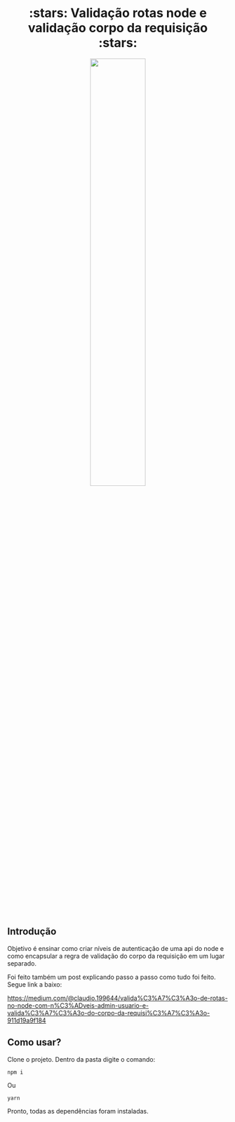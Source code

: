 
<h1 align="center"> 
  <br> :stars: Validação rotas node e validação corpo da requisição :stars: <br> 
</h1>

<p align="center">
    <img src="https://miro.medium.com/max/4000/1*aeWo6e6FC8InJwBl3TmpDw.jpeg" width="50%" height="50%" />
</p>  

## Introdução

Objetivo é ensinar como criar níveis de autenticação de uma api do node e como encapsular a regra de validação do corpo da requisição em um lugar separado.

Foi feito também um post explicando passo a passo como tudo foi feito. Segue link a baixo:

https://medium.com/@claudio.199644/valida%C3%A7%C3%A3o-de-rotas-no-node-com-n%C3%ADveis-admin-usuario-e-valida%C3%A7%C3%A3o-do-corpo-da-requisi%C3%A7%C3%A3o-911d19a9f184

## Como usar?

Clone o projeto. Dentro da pasta digite o comando:

```
npm i
```
Ou

```
yarn
```

Pronto, todas as dependências foram instaladas.
